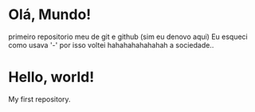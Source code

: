 # Olá, Mundo!
 primeiro repositorio meu de git e github (sim eu denovo aqui)
Eu esqueci como usava '-' por isso voltei
hahahahahahahah a sociedade..
# Hello, world!
My first repository.